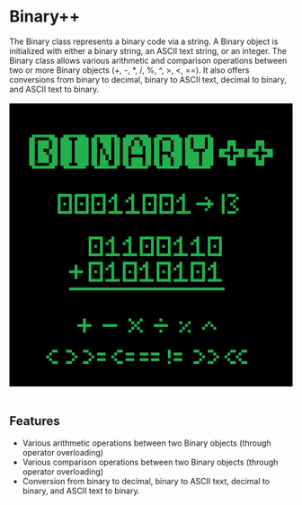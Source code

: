 # Binary++
The Binary class represents a binary code via a string. A Binary object is initialized with either a binary string, an ASCII text string, or an integer.
The Binary class allows various arithmetic and comparison operations between two or more Binary objects (+, -, *, /, %, ^, >, <, ==).
It also offers conversions from binary to decimal, binary to ASCII text, decimal to binary, and ASCII text to binary.
<br><br>
![](cover.png)
<br><br>
## Features
- Various arithmetic operations between two Binary objects (through operator overloading)
- Various comparison operations between two Binary objects (through operator overloading)
- Conversion from binary to decimal, binary to ASCII text, decimal to binary, and ASCII text to binary.
